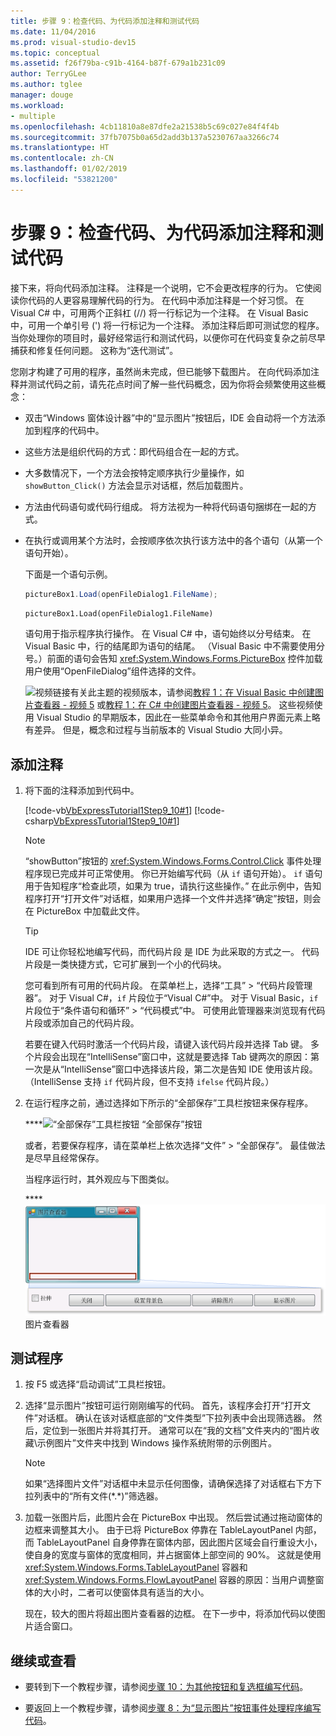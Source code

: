 ```yaml
---
title: 步骤 9：检查代码、为代码添加注释和测试代码
ms.date: 11/04/2016
ms.prod: visual-studio-dev15
ms.topic: conceptual
ms.assetid: f26f79ba-c91b-4164-b87f-679a1b231c09
author: TerryGLee
ms.author: tglee
manager: douge
ms.workload:
- multiple
ms.openlocfilehash: 4cb11810a8e87dfe2a21538b5c69c027e84f4f4b
ms.sourcegitcommit: 37fb7075b0a65d2add3b137a5230767aa3266c74
ms.translationtype: HT
ms.contentlocale: zh-CN
ms.lasthandoff: 01/02/2019
ms.locfileid: "53821200"
---
```

# <a name="step-9-review-comment-and-test-your-code"></a>步骤 9：检查代码、为代码添加注释和测试代码
接下来，将向代码添加注释。 注释是一个说明，它不会更改程序的行为。 它使阅读你代码的人更容易理解代码的行为。 在代码中添加注释是一个好习惯。 在 Visual C# 中，可用两个正斜杠 (//) 将一行标记为一个注释。 在 Visual Basic 中，可用一个单引号 (') 将一行标记为一个注释。 添加注释后即可测试您的程序。 当你处理你的项目时，最好经常运行和测试代码，以便你可在代码变复杂之前尽早捕获和修复任何问题。 这称为“迭代测试”。

 您刚才构建了可用的程序，虽然尚未完成，但已能够下载图片。 在向代码添加注释并测试代码之前，请先花点时间了解一些代码概念，因为你将会频繁使用这些概念：

- 双击“Windows 窗体设计器”中的“显示图片”按钮后，IDE 会自动将一个方法添加到程序的代码中。

- 这些方法是组织代码的方式：即代码组合在一起的方式。

- 大多数情况下，一个方法会按特定顺序执行少量操作，如 `showButton_Click()` 方法会显示对话框，然后加载图片。

- 方法由代码语句或代码行组成。 将方法视为一种将代码语句捆绑在一起的方式。

- 在执行或调用某个方法时，会按顺序依次执行该方法中的各个语句（从第一个语句开始）。

   下面是一个语句示例。

  ```csharp
  pictureBox1.Load(openFileDialog1.FileName);
  ```

  ```vb
  pictureBox1.Load(openFileDialog1.FileName)
  ```

   语句用于指示程序执行操作。 在 Visual C# 中，语句始终以分号结束。 在 Visual Basic 中，行的结尾即为语句的结尾。 （Visual Basic 中不需要使用分号。）前面的语句会告知 <xref:System.Windows.Forms.PictureBox> 控件加载用户使用“OpenFileDialog”组件选择的文件。

  ![视频链接](../data-tools/media/playvideo.gif)有关此主题的视频版本，请参阅[教程 1：在 Visual Basic 中创建图片查看器 - 视频 5](http://go.microsoft.com/fwlink/?LinkId=205216) 或[教程 1：在 C# 中创建图片查看器 - 视频 5](http://go.microsoft.com/fwlink/?LinkId=205206)。 这些视频使用 Visual Studio 的早期版本，因此在一些菜单命令和其他用户界面元素上略有差异。 但是，概念和过程与当前版本的 Visual Studio 大同小异。

## <a name="to-add-comments"></a>添加注释

1.  将下面的注释添加到代码中。

     [!code-vb[VbExpressTutorial1Step9_10#1](../ide/codesnippet/VisualBasic/step-9-review-comment-and-test-your-code_1.vb)]
     [!code-csharp[VbExpressTutorial1Step9_10#1](../ide/codesnippet/CSharp/step-9-review-comment-and-test-your-code_1.cs)]

    > [!NOTE]
    >  “showButton”按钮的 <xref:System.Windows.Forms.Control.Click> 事件处理程序现已完成并可正常使用。 你已开始编写代码（从 `if` 语句开始）。 `if` 语句用于告知程序“检查此项，如果为 true，请执行这些操作。” 在此示例中，告知程序打开“打开文件”对话框，如果用户选择一个文件并选择“确定”按钮，则会在 PictureBox 中加载此文件。

    > [!TIP]
    >  IDE 可让你轻松地编写代码，而代码片段 是 IDE 为此采取的方式之一。 代码片段是一类快捷方式，它可扩展到一个小的代码块。
    >
    >  您可看到所有可用的代码片段。 在菜单栏上，选择“工具” > “代码片段管理器”。 对于 Visual C#，`if` 片段位于“Visual C#”中。 对于 Visual Basic，`if` 片段位于“条件语句和循环” > “代码模式”中。 可使用此管理器来浏览现有代码片段或添加自己的代码片段。
    >
    >  若要在键入代码时激活一个代码片段，请键入该代码片段并选择 Tab 键。 多个片段会出现在“IntelliSense”窗口中，这就是要选择 Tab 键两次的原因：第一次是从“IntelliSense”窗口中选择该片段，第二次是告知 IDE 使用该片段。 （IntelliSense 支持 `if` 代码片段，但不支持 `ifelse` 代码片段。）

2.  在运行程序之前，通过选择如下所示的“全部保存”工具栏按钮来保存程序。

     ****![“全部保存”工具栏按钮](../ide/media/express_iconsaveall.png)
“全部保存”按钮

     或者，若要保存程序，请在菜单栏上依次选择“文件” > “全部保存”。 最佳做法是尽早且经常保存。

     当程序运行时，其外观应与下图类似。

     ****![图片查看器](../ide/media/express_pictureviewerdonerun.png)
图片查看器

## <a name="to-test-your-program"></a>测试程序

1.  按 F5 或选择“启动调试”工具栏按钮。

2.  选择“显示图片”按钮可运行刚刚编写的代码。 首先，该程序会打开“打开文件”对话框。 确认在该对话框底部的“文件类型”下拉列表中会出现筛选器。 然后，定位到一张图片并将其打开。 通常可以在“我的文档”文件夹内的“图片收藏\示例图片”文件夹中找到 Windows 操作系统附带的示例图片。

    > [!NOTE]
    >  如果“选择图片文件”对话框中未显示任何图像，请确保选择了对话框右下方下拉列表中的“所有文件(*.\*)”筛选器。

3.  加载一张图片后，此图片会在 PictureBox 中出现。 然后尝试通过拖动窗体的边框来调整其大小。 由于已将 PictureBox 停靠在 TableLayoutPanel 内部，而 TableLayoutPanel 自身停靠在窗体内部，因此图片区域会自行重设大小，使自身的宽度与窗体的宽度相同，并占据窗体上部空间的 90%。 这就是使用 <xref:System.Windows.Forms.TableLayoutPanel> 容器和 <xref:System.Windows.Forms.FlowLayoutPanel> 容器的原因：当用户调整窗体的大小时，二者可以使窗体具有适当的大小。

     现在，较大的图片将超出图片查看器的边框。 在下一步中，将添加代码以使图片适合窗口。

## <a name="to-continue-or-review"></a>继续或查看

-   要转到下一个教程步骤，请参阅[步骤 10：为其他按钮和复选框编写代码](../ide/step-10-write-code-for-additional-buttons-and-a-check-box.md)。

-   要返回上一个教程步骤，请参阅[步骤 8：为“显示图片”按钮事件处理程序编写代码](../ide/step-8-write-code-for-the-show-a-picture-button-event-handler.md)。
